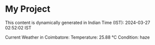 # My Project

This content is dynamically generated in Indian Time (IST): 2024-03-27 02:52:02 IST


Current Weather in Coimbatore:
Temperature: 25.88 °C
Condition: haze
